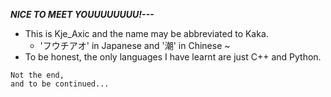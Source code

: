 ***NICE TO MEET YOUUUUUUUU!---***
- This is Kje_Axic and the name may be abbreviated to Kaka.
  - 'フウチアオ' in Japanese and '潮' in Chinese ~
- To be honest, the only languages I have learnt are just C++ and Python. 
```
Not the end,
and to be continued...
```

<!---
- 🌱 I’m currently learning ...
- 💞️ I’m looking to collaborate on ...
- 📫 How to reach me ...
`#00F5FF`
--->


<!---
KaFuuchao0313/KaFuuchao0313 is a ✨ special ✨ repository because its `README.md` (this file) appears on your GitHub profile.
You can click the Preview link to take a look at your changes.
--->
